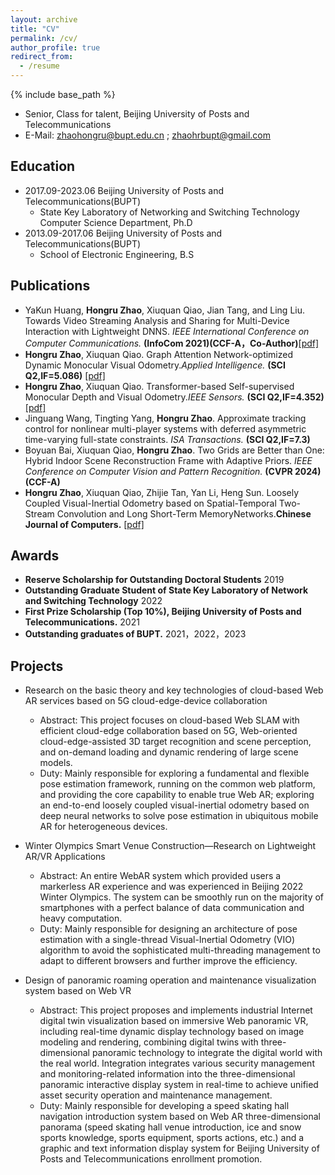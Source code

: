 ```yaml
---
layout: archive
title: "CV"
permalink: /cv/
author_profile: true
redirect_from:
  - /resume
---
```


{% include base_path %}

- Senior, Class for talent, Beijing University of Posts and Telecommunications
- E-Mail: zhaohongru@bupt.edu.cn ; zhaohrbupt@gmail.com

## Education

- 2017.09-2023.06 Beijing University of Posts and Telecommunications(BUPT)
  - State Key Laboratory of Networking and Switching Technology Computer Science Department, Ph.D
- 2013.09-2017.06 Beijing University of Posts and Telecommunications(BUPT)
  - School of Electronic Engineering, B.S


## Publications
- YaKun Huang, **Hongru Zhao**, Xiuquan Qiao, Jian Tang, and Ling Liu. Towards Video Streaming Analysis and Sharing for Multi-Device Interaction with Lightweight DNNS. *IEEE International Conference on Computer Communications.* **(InfoCom 2021)(CCF-A，Co-Author)**[[pdf]](https://ieeexplore.ieee.org/document/9488846)
- **Hongru Zhao**, Xiuquan Qiao. Graph Attention Network-optimized Dynamic Monocular Visual Odometry.*Applied Intelligence.* **(SCI Q2,IF=5.086)** [[pdf]](https://link.springer.com/article/10.1007/s10489-023-04687-1)
- **Hongru Zhao**, Xiuquan Qiao. Transformer-based Self-supervised Monocular Depth and Visual Odometry.*IEEE Sensors.* **(SCI Q2,IF=4.352)** [[pdf]](https://ieeexplore.ieee.org/document/9979761)
- Jinguang Wang, Tingting Yang, **Hongru Zhao**. Approximate tracking control for nonlinear multi-player systems with deferred asymmetric time-varying full-state constraints. *ISA Transactions.* **(SCI Q2,IF=7.3)** 
- Boyuan Bai, Xiuquan Qiao, **Hongru Zhao**. Two Grids are Better than One: Hybrid Indoor Scene Reconstruction Frame with Adaptive Priors. *IEEE Conference on Computer Vision and Pattern Recognition.* **(CVPR 2024)(CCF-A)**
- **Hongru Zhao**, Xiuquan Qiao, Zhijie Tan, Yan Li, Heng Sun. Loosely Coupled Visual-Inertial Odometry based on Spatial-Temporal Two-Stream Convolution and Long Short-Term MemoryNetworks.**Chinese Journal of Computers.** [[pdf]](http://cjc.ict.ac.cn/online/bfpub/zhr-2022315142248.pdf)


## Awards

- **Reserve Scholarship for Outstanding Doctoral Students** 2019
- **Outstanding Graduate Student of State Key Laboratory of Network and Switching Technology** 2022
- **First Prize Scholarship (Top 10%), Beijing University of Posts and Telecommunications.** 2021
-  **Outstanding graduates of BUPT.** 2021，2022，2023


## Projects
- Research on the basic theory and key technologies of cloud-based Web AR services based on 5G cloud-edge-device collaboration

  - Abstract: This project focuses on cloud-based Web SLAM with efficient cloud-edge collaboration based on 5G, Web-oriented cloud-edge-assisted 3D target recognition and scene perception, and on-demand loading and dynamic rendering of large scene models.
  - Duty: Mainly responsible for exploring a fundamental and flexible pose estimation framework, running on the common web platform, and providing the core capability to enable true Web AR; exploring an end-to-end loosely coupled visual-inertial odometry based on deep neural networks to solve pose estimation in ubiquitous mobile AR for heterogeneous devices.


- Winter Olympics Smart Venue Construction—Research on Lightweight AR/VR Applications
  - Abstract: An entire WebAR system which provided users a markerless AR experience and was experienced in Beijing
2022 Winter Olympics. The system can be smoothly run on the majority of smartphones with a perfect balance of data communication and heavy computation.
  - Duty: Mainly responsible for designing an architecture of pose estimation with a single-thread Visual-Inertial Odometry (VIO) algorithm to avoid the sophisticated multi-threading management to adapt to different browsers and further improve the efficiency. 

- Design of panoramic roaming operation and maintenance visualization system based on Web VR
  - Abstract: This project proposes and implements industrial Internet digital twin visualization based on immersive Web panoramic VR, including real-time dynamic display technology based on image modeling and rendering, combining digital twins with three-dimensional panoramic technology to integrate the digital world with the real world. Integration integrates various security management and monitoring-related information into the three-dimensional panoramic interactive display system in real-time to achieve unified asset security operation and maintenance management.
  - Duty: Mainly responsible for developing a speed skating hall navigation introduction system based on Web AR three-dimensional panorama (speed skating hall venue introduction, ice and snow sports knowledge, sports equipment, sports actions, etc.) and a graphic and text information display system for Beijing University of Posts and Telecommunications enrollment promotion.


<!-- - 第五届雏雁计划 智能衣柜 雏雁计划优秀项目
该智能衣柜内置护衣功能，通过在其内部加入温度传感器、湿度感应器和智能控温控湿模块实现了对衣柜内部相应参数的调整;同时通过手机联网，使app能够查询到实时的天气与气温状况，并通过对“库”内的衣物进行检索，为使用人推荐今日适合穿搭衣物.
 主要负责算法
- 基于深度学习的北邮人学习助手 雏雁计划决赛

主要负责算法、后端
- 记忆宫殿---基于区块链的数字墓志铭系统 研创、大创评级A

主要负责后端
- 基于对抗学习的模型水印及鲁棒性 大创评级A、国家级


主要负责算法、论文撰写
- 通信领域学科知识图谱 研创评级A、北京市优秀教改项目


主要负责知识图谱构建、数据清洗、图谱融合等工作以及图谱融合论文撰写
 -->










